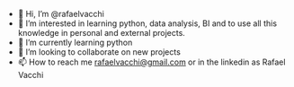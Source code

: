 - 👋 Hi, I’m @rafaelvacchi
- 👀 I’m interested in learning python, data analysis, BI and to use all this knowledge in personal and external projects.
- 🌱 I’m currently learning python
- 💞️ I’m looking to collaborate on new projects
- 📫 How to reach me rafaelvacchi@gmail.com or in the linkedin as Rafael Vacchi

<!---
rafaelvacchi/rafaelvacchi is a ✨ special ✨ repository because its `README.md` (this file) appears on your GitHub profile.
You can click the Preview link to take a look at your changes.
--->
